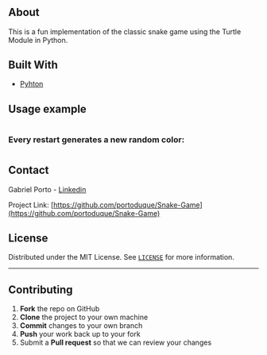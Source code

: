 # 

## About
This is a fun implementation of the classic snake game using the Turtle Module in Python.

## Built With

* [Pyhton](https://www.python.org/downloads/)

## Usage example
# 

### Every restart generates a new random color:

# 
## Contact
Gabriel Porto - [Linkedin](https://www.linkedin.com/in/portoduque/)

Project Link: [https://github.com/portoduque/Snake-Game](https://github.com/portoduque/Snake-Game)

## License

Distributed under the MIT License. See [`LICENSE`](https://github.com/portoduque/Snake-Game/blob/main/LICENSE) for more information.
***
## Contributing

1. **Fork** the repo on GitHub
2. **Clone** the project to your own machine
3. **Commit** changes to your own branch
4. **Push** your work back up to your fork
5. Submit a **Pull request** so that we can review your changes

 
